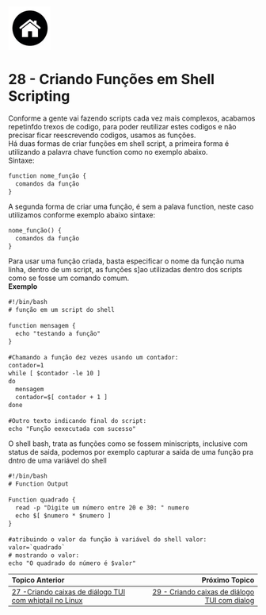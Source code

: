 [![N|Solid](Imagens/Home.jpeg "Ir para Home")](/README.md/)

# 28 - Criando Funções em Shell Scripting

Conforme a gente vai fazendo scripts cada vez mais complexos, acabamos repetinfdo trexos de codigo, para poder reutilizar estes codigos e não precisar ficar reescrevendo codigos, usamos as funções.  
Há duas formas de criar funções em shell script, a primeira forma é utilizando a palavra chave function como no exemplo abaixo.  
Sintaxe:
```
function nome_função {
  comandos da função
}  
```
A segunda forma de criar uma função, é sem a palava function, neste caso utilizamos conforme exemplo abaixo
sintaxe:  
```
nome_função() {
  comandos da função
}
```
Para usar uma função criada, basta especificar o nome da função numa linha, dentro de um script, as funções s]ao utilizadas dentro dos scripts como se fosse um comando comum.  
**Exemplo**
```
#!/bin/bash
# função em um script do shell

function mensagem {
  echo "testando a função"
}

#Chamando a função dez vezes usando um contador:
contador=1
while [ $contador -le 10 ]
do
  mensagem
  contador=$[ contador + 1 ]
done

#Outro texto indicando final do script:
echo "Função eexecutada com sucesso"
```
O shell bash, trata as funções como se fossem miniscripts, inclusive com status de saida, podemos por exemplo capturar a saida de uma função pra dntro de uma variável do shell
```
#!/bin/bash
# Function Output

Function quadrado {
  read -p "Digite um número entre 20 e 30: " numero
  echo $[ $numero * $numero ]
}

#atribuindo o valor da função à variável do shell valor:
valor=`quadrado`
# mostrando o valor:
echo "O quadrado do número é $valor"
```
|Topico Anterior|Próximo Topico|
|:---|---:|
|[27 -Criando caixas de diálogo TUI com whiptail no Linux](CxDeDialogoTUIcomwhiptail.md)|[29 - Criando caixas de diálogo TUI com dialog](dialog.md)|
